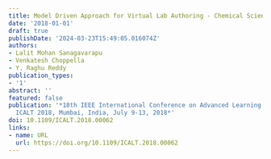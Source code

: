 ```yaml
---
title: Model Driven Approach for Virtual Lab Authoring - Chemical Sciences Labs
date: '2018-01-01'
draft: true
publishDate: '2024-03-23T15:49:05.016074Z'
authors:
- Lalit Mohan Sanagavarapu
- Venkatesh Choppella
- Y. Raghu Reddy
publication_types:
- '1'
abstract: ''
featured: false
publication: '*18th IEEE International Conference on Advanced Learning Technologies,
  ICALT 2018, Mumbai, India, July 9-13, 2018*'
doi: 10.1109/ICALT.2018.00062
links:
- name: URL
  url: https://doi.org/10.1109/ICALT.2018.00062
---
```


